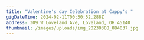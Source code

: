 ```yaml
---
title: "Valentine's day Celebration at Cappy's "
gigDateTime: 2024-02-11T00:30:52.288Z
address: 309 W Loveland Ave, Loveland, OH 45140
thumbnail: /images/uploads/img_20230308_084037.jpg
---
```

